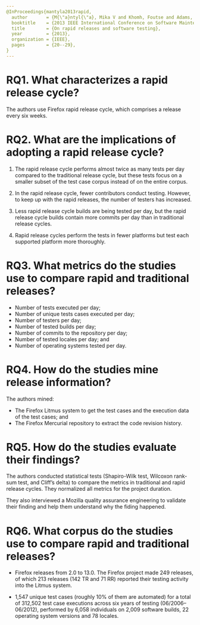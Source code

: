 ```yaml
---
@InProceedings{mantyla2013rapid,
  author       = {M{\"a}ntyl{\"a}, Mika V and Khomh, Foutse and Adams, Bram and Engstr{\"o}m, Emelie and Petersen, Kai},
  booktitle    = {2013 IEEE International Conference on Software Maintenance},
  title        = {On rapid releases and software testing},
  year         = {2013},
  organization = {IEEE},
  pages        = {20--29},
}
---
```


# RQ1. What characterizes a rapid release cycle?

The authors use Firefox rapid release cycle, which comprises a release every six weeks.

# RQ2. What are the implications of adopting a rapid release cycle?

  1. The rapid release cycle performs almost twice as many tests per day compared to the traditional release cycle, but these tests focus on a smaller subset of the test case corpus instead of on the entire corpus.

  2. In the rapid release cycle, fewer contributors conduct testing. However, to keep up with the rapid releases, the number of testers has increased.
  
  3. Less rapid release cycle builds are being tested per day, but the rapid release cycle builds contain more commits per day than in traditional release cycles.

  4. Rapid release cycles perform the tests in fewer platforms but test each supported platform more thoroughly.

# RQ3. What metrics do the studies use to compare rapid and traditional releases?

  - Number of tests executed per day;
  - Number of unique tests cases executed per day;
  - Number of testers per day;
  - Number of tested builds per day;
  - Number of commits to the repository per day;
  - Number of tested locales per day; and
  - Number of operating systems tested per day.

# RQ4. How do the studies mine release information?

The authors mined:
  - The Firefox Litmus system to get the test cases and the execution data of the test cases; and
  - The Firefox Mercurial repository to extract the code revision history.

# RQ5. How do the studies evaluate their findings?

The authors conducted statistical tests  (Shapiro-Wilk test, Wilcoxon rank-sum test, and Cliff’s delta) to compare the metrics in traditional and rapid release cycles. They normalized all metrics for the project duration.

They also interviewed a Mozilla quality assurance engineering to validate their finding and help them understand why the fiding happened.

# RQ6. What corpus do the studies use to compare rapid and traditional releases?

  - Firefox releases from 2.0 to 13.0. The Firefox project made 249 releases, of which 213 releases (142 TR and 71 RR) reported their testing activity into the Litmus system.

  - 1,547 unique test cases (roughly 10% of them are automated) for a total of 312,502 test case executions across six years of testing (06/2006–06/2012), performed by 6,058 individuals on 2,009 software builds, 22 operating system versions and 78 locales.
